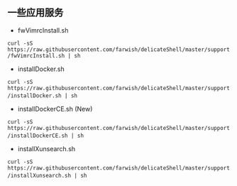 ## 一些应用服务

* fwVimrcInstall.sh  

`curl -sS https://raw.githubusercontent.com/farwish/delicateShell/master/support/fwVimrcInstall.sh | sh`

* installDocker.sh  

`curl -sS https://raw.githubusercontent.com/farwish/delicateShell/master/support/installDocker.sh | sh`   

* installDockerCE.sh (New)  

`curl -sS https://raw.githubusercontent.com/farwish/delicateShell/master/support/installDockerCE.sh | sh`   

* installXunsearch.sh  

`curl -sS https://raw.githubusercontent.com/farwish/delicateShell/master/support/installXunsearch.sh | sh`  
